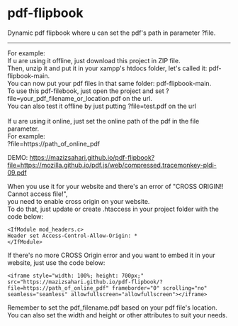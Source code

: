 # pdf-flipbook
Dynamic pdf flipbook where u can set the pdf's path in parameter ?file. <br>
<hr>
For example: <br>
If u are using it offline, just download this project in ZIP file. <br>
Then, unzip it and put it in your xampp's htdocs folder, let's called it: pdf-flipbook-main. <br>
You can now put your pdf files in that same folder: pdf-flipbook-main. <br>
To use this pdf-filebook, just open the project and set ?file=your_pdf_filename_or_location.pdf on the url. <br>
You can also test it offline by just putting ?file=test.pdf on the url <br>
<br>
If u are using it online, just set the online path of the pdf in the file parameter. <br>
For example: <br>
?file=https://path_of_online_pdf <br>

DEMO:
https://mazizsahari.github.io/pdf-flipbook?file=https://mozilla.github.io/pdf.js/web/compressed.tracemonkey-pldi-09.pdf


When you use it for your website and there's an error of "CROSS ORIGIN!! Cannot access file!", <br>
you need to enable cross origin on your website. <br>
To do that, just update or create .htaccess in your project folder with the code below: <br>
```
<IfModule mod_headers.c>
Header set Access-Control-Allow-Origin: *
</IfModule>
```

If there's no more CROSS Origin error and you want to embed it in your website, just use the code below: <br>
```
<iframe style="width: 100%; height: 700px;" src="https://mazizsahari.github.io/pdf-flipbook/?file=https://path_of_online_pdf" frameborder="0" scrolling="no" seamless="seamless" allowfullscreen="allowfullscreen"></iframe>
```
Remember to set the pdf_filename.pdf based on your pdf file's location. <br>
You can also set the width and height or other attributes to suit your needs.
